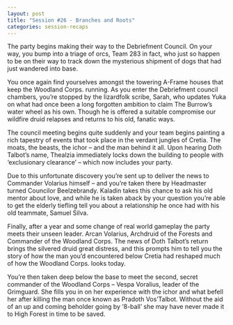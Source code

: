 ```yaml
---
layout: post
title: "Session #26 - Branches and Roots"
categories: session-recaps
---
```

The party begins making their way to the Debriefment Council. On your way, you bump into a triage of orcs, Team 283 in fact, who just so happen to be on their way to track down the mysterious shipment of dogs that had just wandered into base. 

You once again find yourselves amongst the towering A-Frame houses that keep the Woodland Corps. running. As you enter the Debriefment council chambers, you’re stopped by the lizardfolk scribe, Sarah, who updates Yuka on what had once been a long forgotten ambition to claim The Burrow’s water wheel as his own. Though he is offered a suitable compromise our wildfire druid relapses and returns to his old, fanatic ways.

The council meeting begins quite suddenly and your team begins painting a rich tapestry of events that took place in the verdant jungles of Cretia. The moats, the beasts, the ichor – and the man behind it all. Upon hearing Doth Talbot’s name, Thealzia immediately locks down the building to people with ‘exclusionary clearance’  – which now includes your party. 

Due to this unfortunate discovery you’re sent up to deliver the news to Commander Volarius himself – and you’re taken there by Headmaster turned Councilor Beelzebrandy. Kaladin takes this chance to ask his old mentor about love, and while he is taken aback by your question you’re able to get the elderly tiefling tell you about a relationship he once had with his old teammate, Samuel Silva.

Finally, after a year and some change of real world gameplay the party meets their unseen leader. Arcan Volarius, Archdruid of the Forests and Commander of the Woodland Corps. The news of Doth Talbot’s return brings the silvered druid great distress, and this prompts him to tell you the story of how the man you’d encountered below Cretia had reshaped much of how the Woodland Corps. looks today. 

You’re then taken deep below the base to meet the second, secret commander of the Woodland Corps – Vespa Voralius, leader of the Grimguard. She fills you in on her experience with the ichor and what befell her after killing the man once known as Pradoth Vos’Talbot. Without the aid of an up and coming beholder going by ‘8-ball’ she may have never made it to High Forest in time to be saved. 
